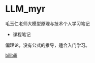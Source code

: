 # LLM_myr

毛玉仁老师大模型原理与技术个人学习笔记

- 课程笔记

偏理论，没有公式的推导，适合入门学习。

[bilibili](https://space.bilibili.com/3546823125895398) 
